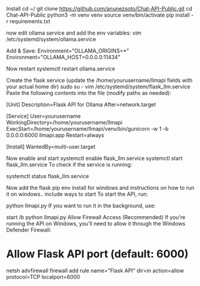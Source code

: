 Install 
  cd ~/
  git clone https://github.com/anunezsoto/Chat-API-Public.git
  cd Chat-API-Public
  python3 -m venv venv
  source venv/bin/activate
  pip install -r requirements.txt



now edit ollama service and add the env variables:
vim /etc/systemd/system/ollama.service

Add & Save:
Environment="OLLAMA_ORIGINS=*"
Environment="OLLAMA_HOST=0.0.0.0:11434"

Now restart systemctl restart ollama.service



Create the flask service (update the /home/yourusername/llmapi fields with your actual home dir)
sudo su -
vim /etc/systemd/system/flask_llm.service
Paste the following contents into the file (modify paths as needed):

[Unit]
Description=Flask API for Ollama
After=network.target

[Service]
User=yourusername
WorkingDirectory=/home/yourusername/llmapi
ExecStart=/home/yourusername/llmapi/venv/bin/gunicorn -w 1 -b 0.0.0.0:6000 llmapi:app
Restart=always

[Install]
WantedBy=multi-user.target



Now enable and start
systemctl enable flask_llm.service
systemctl start flask_llm.service
To check if the service is running:

systemctl status flask_llm.service

Now add the flask pip env install for windows and instructions on how to run it on windows..
include ways to start 
To start the API, run:

python llmapi.py
If you want to run it in the background, use:

start /b python llmapi.py
Allow Firewall Access (Recommended)
If you're running the API on Windows, you'll need to allow it through the Windows Defender Firewall:

# Allow Flask API port (default: 6000)
netsh advfirewall firewall add rule name="Flask API" dir=in action=allow protocol=TCP localport=6000

